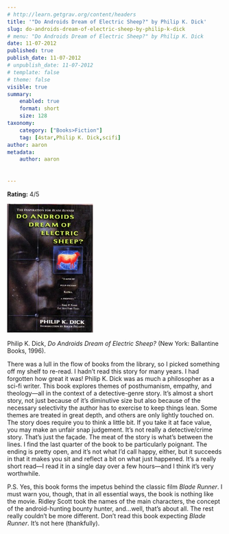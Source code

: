 ```yaml
---
# http://learn.getgrav.org/content/headers
title: '"Do Androids Dream of Electric Sheep?" by Philip K. Dick'
slug: do-androids-dream-of-electric-sheep-by-philip-k-dick
# menu: "Do Androids Dream of Electric Sheep?" by Philip K. Dick
date: 11-07-2012
published: true
publish_date: 11-07-2012
# unpublish_date: 11-07-2012
# template: false
# theme: false
visible: true
summary:
    enabled: true
    format: short
    size: 128
taxonomy:
    category: ["Books>Fiction"]
    tag: [4star,Philip K. Dick,scifi]
author: aaron
metadata:
    author: aaron


---
```


**Rating:** 4/5

![](cover4-200x300.jpg "Androids")

Philip K. Dick, *Do Androids Dream of Electric Sheep?* (New York: Ballantine Books, 1996).

There was a lull in the flow of books from the library, so I picked something off my shelf to re-read. I hadn’t read this story for many years. I had forgotten how great it was! Philip K. Dick was as much a philosopher as a sci-fi writer. This book explores themes of posthumanism, empathy, and theology—all in the context of a detective-genre story. It’s almost a short story, not just because of it’s diminutive size but also because of the necessary selectivity the author has to exercise to keep things lean. Some themes are treated in great depth, and others are only lightly touched on. The story does require you to think a little bit. If you take it at face value, you may make an unfair snap judgement. It’s not really a detective/crime story. That’s just the façade. The meat of the story is what’s between the lines. I find the last quarter of the book to be particularly poignant. The ending is pretty open, and it’s not what I’d call happy, either, but it succeeds in that it makes you sit and reflect a bit on what just happened. It’s a really short read—I read it in a single day over a few hours—and I think it’s very worthwhile.

P.S. Yes, this book forms the impetus behind the classic film *Blade Runner*. I must warn you, though, that in all essential ways, the book is nothing like the movie. Ridley Scott took the names of the main characters, the concept of the android-hunting bounty hunter, and…well, that’s about all. The rest really couldn’t be more different. Don’t read this book expecting *Blade Runner*. It’s not here (thankfully).


